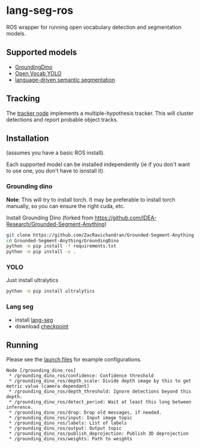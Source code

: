 # lang-seg-ros

ROS wrapper for running open vocabulary detection and segmentation models.

## Supported models
- [GroundingDino](https://arxiv.org/abs/2303.05499)
- [Open Vocab YOLO](https://github.com/ultralytics/ultralytics)
- [language-driven semantic segmentation](https://arxiv.org/abs/2201.03546)

## Tracking

The [tracker node](./scripts/tracker_node.py) implements a multiple-hypothesis tracker. This will cluster detections and report probable object tracks.  

## Installation

(assumes you have a basic ROS install).

Each supported model can be installed independently (ie if you don't want to use one, you don't have to isnstall it). 

### Grounding dino

**Note**: This will try to install torch. It may be preferable to install torch manually, so you can ensure the right cuda, etc. 

Install Grounding Dino (forked from https://github.com/IDEA-Research/Grounded-Segment-Anything)
```sh
git clone https://github.com/ZacRavichandran/Grounded-Segment-Anything
cd Grounded-Segment-Anything/GroundingDino
python -m pip install -f requirements.txt
python -m pip install -e .
```

### YOLO
Just install ultralytics
```sh
python -m pip install ultralytics
```

### Lang seg
* install [lang-seg](https://github.com/ZacRavichandran/lang-seg)
* download [checkpoint](https://drive.google.com/file/d/1ayk6NXURI_vIPlym16f_RG3ffxBWHxvb/view?usp=sharing)

## Running

Please see the [launch files](./launch) for example configurations.


```
Node [/grounding_dino_ros]
 * /grounding_dino_ros/confidence: Confidence threshold
 * /grounding_dino_ros/depth_scale: Divide depth image by this to get metric value (camera dependant) 
 * /grounding_dino_ros/depth_threshold: Ignore detections beyond this depth.
 * /grounding_dino_ros/detect_period: Wait at least this long between inference.
 * /grounding_dino_ros/drop: Drop old messages, if needed.
 * /grounding_dino_ros/input: Input image topic
 * /grounding_dino_ros/labels: List of labels
 * /grounding_dino_ros/output: Output topic
 * /grounding_dino_ros/publish_deprojection: Publish 3D deprojection
 * /grounding_dino_ros/weights: Path to weights
```






